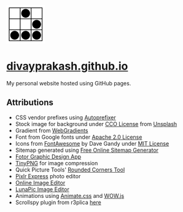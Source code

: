 <img src="https://github.com/divayprakash/divayprakash.github.io/blob/master/images/favicon.png" width="100"> 

# [divayprakash.github.io](https://divayprakash.github.io/)

My personal website hosted using GitHub pages.

## Attributions
* CSS vendor prefixes using [Autoprefixer](https://autoprefixer.github.io/)
* Stock image for background under [CCO License](https://creativecommons.org/publicdomain/zero/1.0/) from [Unsplash](https://unsplash.com/@dcp?photo=i1x2BO7CSBI)
* Gradient from [WebGradients](https://webgradients.com/)
* Font from Google fonts under [Apache 2.0 License](http://www.apache.org/licenses/LICENSE-2.0.html)
* Icons from [FontAwesome](htts://fontawesome.io) by Dave Gandy under [MIT License](http://opensource.org/licenses/mit-license.html)
* Sitemap generated using [Free Online Sitemap Generator](https://www.xml-sitemaps.com)
* [Fotor Graphic Design App](https://www.fotor.com/app.html#!module/design/tool/Design)
* [TinyPNG](https://tinypng.com/) for image compression
* Quick Picture Tools' [Rounded Corners Tool](http://www.quickpicturetools.com/en/rounded_corners/)
* [Pixlr Express](https://pixlr.com/express/) photo editor
* [Online Image Editor](http://www.online-image-editor.com/)
* [LunaPic Image Editor](http://www194.lunapic.com/editor/)
* Animations using [Animate.css](https://daneden.github.io/animate.css/) and [WOW.js](http://mynameismatthieu.com/WOW/)
* Scrollspy plugin from r3plica [here](https://github.com/r3plica/Scrollspy/)
